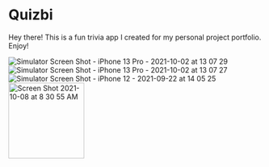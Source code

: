 # Quizbi

Hey there! This is a fun trivia app I created for my personal project portfolio. Enjoy!


![Simulator Screen Shot - iPhone 13 Pro - 2021-10-02 at 13 07 29](https://user-images.githubusercontent.com/71091760/136575244-92b6d0f6-dfa2-4a39-9bd3-19df2aad28b2.png)
![Simulator Screen Shot - iPhone 13 Pro - 2021-10-02 at 13 07 27](https://user-images.githubusercontent.com/71091760/136575257-bd14d291-c43b-4f4e-89d4-919567048321.png)
![Simulator Screen Shot - iPhone 12 - 2021-09-22 at 14 05 25](https://user-images.githubusercontent.com/71091760/136575266-53e7ee9d-dc1e-4c41-a593-75f8c8528192.png)
<img width="150" alt="Screen Shot 2021-10-08 at 8 30 55 AM" src="https://user-images.githubusercontent.com/71091760/136575276-3acd4dc0-4b37-49f2-b08a-3ed16eaf0c82.png">
